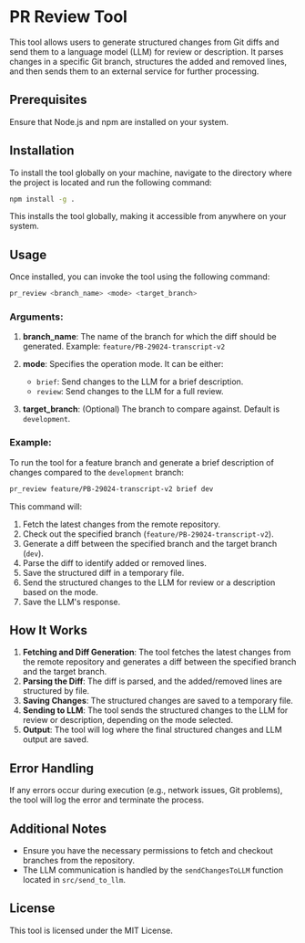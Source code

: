 # PR Review Tool

This tool allows users to generate structured changes from Git diffs and send them to a language model (LLM) for review or description. It parses changes in a specific Git branch, structures the added and removed lines, and then sends them to an external service for further processing.

## Prerequisites

Ensure that Node.js and npm are installed on your system.

## Installation

To install the tool globally on your machine, navigate to the directory where the project is located and run the following command:

```bash
npm install -g .
```

This installs the tool globally, making it accessible from anywhere on your system.

## Usage

Once installed, you can invoke the tool using the following command:

```bash
pr_review <branch_name> <mode> <target_branch>
```

### Arguments:

1. **branch_name**: The name of the branch for which the diff should be generated. Example: `feature/PB-29024-transcript-v2`
   
2. **mode**: Specifies the operation mode. It can be either:
   - `brief`: Send changes to the LLM for a brief description.
   - `review`: Send changes to the LLM for a full review.
   
3. **target_branch**: (Optional) The branch to compare against. Default is `development`.

### Example:

To run the tool for a feature branch and generate a brief description of changes compared to the `development` branch:

```bash
pr_review feature/PB-29024-transcript-v2 brief dev
```

This command will:
1. Fetch the latest changes from the remote repository.
2. Check out the specified branch (`feature/PB-29024-transcript-v2`).
3. Generate a diff between the specified branch and the target branch (`dev`).
4. Parse the diff to identify added or removed lines.
5. Save the structured diff in a temporary file.
6. Send the structured changes to the LLM for review or a description based on the mode.
7. Save the LLM's response.

## How It Works

1. **Fetching and Diff Generation**: The tool fetches the latest changes from the remote repository and generates a diff between the specified branch and the target branch.
2. **Parsing the Diff**: The diff is parsed, and the added/removed lines are structured by file.
3. **Saving Changes**: The structured changes are saved to a temporary file.
4. **Sending to LLM**: The tool sends the structured changes to the LLM for review or description, depending on the mode selected.
5. **Output**: The tool will log where the final structured changes and LLM output are saved.

## Error Handling

If any errors occur during execution (e.g., network issues, Git problems), the tool will log the error and terminate the process.

## Additional Notes

- Ensure you have the necessary permissions to fetch and checkout branches from the repository.
- The LLM communication is handled by the `sendChangesToLLM` function located in `src/send_to_llm`.

## License

This tool is licensed under the MIT License.